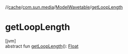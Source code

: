 //[cache](../../../index.md)/[com.sun.media](../index.md)/[ModelWavetable](index.md)/[getLoopLength](get-loop-length.md)

# getLoopLength

[jvm]\
abstract fun [getLoopLength](get-loop-length.md)(): [Float](https://kotlinlang.org/api/latest/jvm/stdlib/kotlin/-float/index.html)
